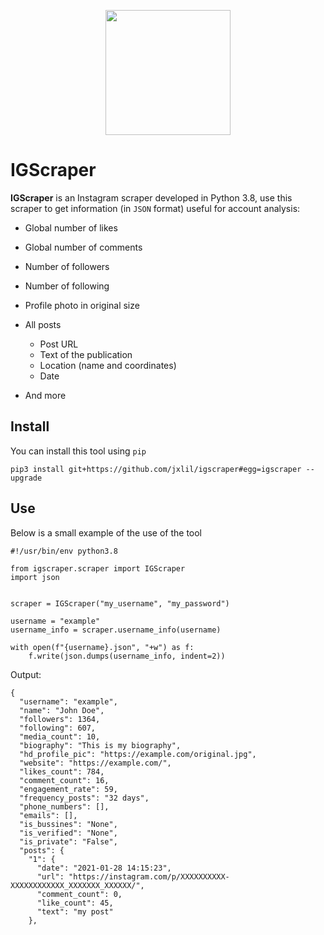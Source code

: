 
<p align="center">
  <img width="200" src="https://i.imgur.com/zwBVOeQ.png">
</p>

# IGScraper
**IGScraper** is an Instagram scraper developed in Python 3.8, use this scraper to get information (in `JSON` format) useful for account analysis:

- Global number of likes
- Global number of comments
- Number of followers
- Number of following
- Profile photo in original size
- All posts 
  + Post URL
  + Text of the publication
  + Location (name and coordinates)
  + Date

- And more

## Install

You can install this tool using `pip`
```
pip3 install git+https://github.com/jxlil/igscraper#egg=igscraper --upgrade
```

## Use
Below is a small example of the use of the tool

```
#!/usr/bin/env python3.8

from igscraper.scraper import IGScraper
import json


scraper = IGScraper("my_username", "my_password")

username = "example"
username_info = scraper.username_info(username)

with open(f"{username}.json", "+w") as f:
    f.write(json.dumps(username_info, indent=2))
```

Output:

```
{
  "username": "example",
  "name": "John Doe",
  "followers": 1364,
  "following": 607,
  "media_count": 10,
  "biography": "This is my biography",
  "hd_profile_pic": "https://example.com/original.jpg",
  "website": "https://example.com/",
  "likes_count": 784,
  "comment_count": 16,
  "engagement_rate": 59,
  "frequency_posts": "32 days",
  "phone_numbers": [],
  "emails": [],
  "is_bussines": "None",
  "is_verified": "None",
  "is_private": "False",
  "posts": {
    "1": {
      "date": "2021-01-28 14:15:23",
      "url": "https://instagram.com/p/XXXXXXXXXX-XXXXXXXXXXXX_XXXXXXX_XXXXXX/",
      "comment_count": 0,
      "like_count": 45,
      "text": "my post"
    },

```
